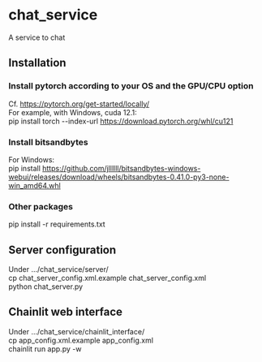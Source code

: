 # chat_service
A service to chat

## Installation
### Install pytorch according to your OS and the GPU/CPU option
Cf. https://pytorch.org/get-started/locally/  
For example, with Windows, cuda 12.1:  
pip install torch --index-url https://download.pytorch.org/whl/cu121  

### Install bitsandbytes
For Windows:  
pip install https://github.com/jllllll/bitsandbytes-windows-webui/releases/download/wheels/bitsandbytes-0.41.0-py3-none-win_amd64.whl

### Other packages
pip install -r requirements.txt

## Server configuration
Under .../chat_service/server/  
cp chat_server_config.xml.example chat_server_config.xml  
python chat_server.py  

## Chainlit web interface
Under .../chat_service/chainlit_interface/  
cp app_config.xml.example app_config.xml  
chainlit run app.py -w  